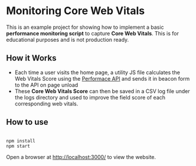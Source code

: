 # Monitoring Core Web Vitals

This is an example project for showing how to implement a basic **performance monitoring script** to capture **Core Web Vitals**. This is for educational purposes and is not production ready.

## How it Works

- Each time a user visits the home page, a utility JS file calculates the Web Vitals Score using the [Performace API](https://developer.mozilla.org/en-US/docs/Web/API/Performance) and sends it in beacon form to the API on page unload
- These **Core Web Vitals Score** can then be saved in a CSV log file under the logs directory and used to improve the field score of each corresponding web vitals.

## How to use

```

npm install
npm start

```

Open a browser at [http://localhost:3000/](http://localhost:3000/) to view the website.
